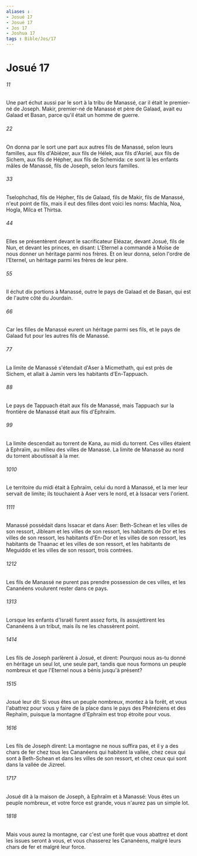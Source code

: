 ```yaml
---
aliases : 
- Josué 17
- Josué 17
- Jos 17
- Joshua 17
tags : Bible/Jos/17
---
```


# Josué 17

###### 11
Une part échut aussi par le sort à la tribu de Manassé, car il était le premier-né de Joseph. Makir, premier-né de Manassé et père de Galaad, avait eu Galaad et Basan, parce qu'il était un homme de guerre.
###### 22
On donna par le sort une part aux autres fils de Manassé, selon leurs familles, aux fils d'Abiézer, aux fils de Hélek, aux fils d'Asriel, aux fils de Sichem, aux fils de Hépher, aux fils de Schemida: ce sont là les enfants mâles de Manassé, fils de Joseph, selon leurs familles.
###### 33
Tselophchad, fils de Hépher, fils de Galaad, fils de Makir, fils de Manassé, n'eut point de fils, mais il eut des filles dont voici les noms: Machla, Noa, Hogla, Milca et Thirtsa.
###### 44
Elles se présentèrent devant le sacrificateur Eléazar, devant Josué, fils de Nun, et devant les princes, en disant: L'Eternel a commandé à Moïse de nous donner un héritage parmi nos frères. Et on leur donna, selon l'ordre de l'Eternel, un héritage parmi les frères de leur père.
###### 55
Il échut dix portions à Manassé, outre le pays de Galaad et de Basan, qui est de l'autre côté du Jourdain.
###### 66
Car les filles de Manassé eurent un héritage parmi ses fils, et le pays de Galaad fut pour les autres fils de Manassé.
###### 77
La limite de Manassé s'étendait d'Aser à Micmethath, qui est près de Sichem, et allait à Jamin vers les habitants d'En-Tappuach.
###### 88
Le pays de Tappuach était aux fils de Manassé, mais Tappuach sur la frontière de Manassé était aux fils d'Ephraïm.
###### 99
La limite descendait au torrent de Kana, au midi du torrent. Ces villes étaient à Ephraïm, au milieu des villes de Manassé. La limite de Manassé au nord du torrent aboutissait à la mer.
###### 1010
Le territoire du midi était à Ephraïm, celui du nord à Manassé, et la mer leur servait de limite; ils touchaient à Aser vers le nord, et à Issacar vers l'orient.
###### 1111
Manassé possédait dans Issacar et dans Aser: Beth-Schean et les villes de son ressort, Jibleam et les villes de son ressort, les habitants de Dor et les villes de son ressort, les habitants d'En-Dor et les villes de son ressort, les habitants de Thaanac et les villes de son ressort, et les habitants de Meguiddo et les villes de son ressort, trois contrées.
###### 1212
Les fils de Manassé ne purent pas prendre possession de ces villes, et les Cananéens voulurent rester dans ce pays.
###### 1313
Lorsque les enfants d'Israël furent assez forts, ils assujettirent les Cananéens à un tribut, mais ils ne les chassèrent point.
###### 1414
Les fils de Joseph parlèrent à Josué, et dirent: Pourquoi nous as-tu donné en héritage un seul lot, une seule part, tandis que nous formons un peuple nombreux et que l'Eternel nous a bénis jusqu'à présent?
###### 1515
Josué leur dit: Si vous êtes un peuple nombreux, montez à la forêt, et vous l'abattrez pour vous y faire de la place dans le pays des Phéréziens et des Rephaïm, puisque la montagne d'Ephraïm est trop étroite pour vous.
###### 1616
Les fils de Joseph dirent: La montagne ne nous suffira pas, et il y a des chars de fer chez tous les Cananéens qui habitent la vallée, chez ceux qui sont à Beth-Schean et dans les villes de son ressort, et chez ceux qui sont dans la vallée de Jizreel.
###### 1717
Josué dit à la maison de Joseph, à Ephraïm et à Manassé: Vous êtes un peuple nombreux, et votre force est grande, vous n'aurez pas un simple lot.
###### 1818
Mais vous aurez la montagne, car c'est une forêt que vous abattrez et dont les issues seront à vous, et vous chasserez les Cananéens, malgré leurs chars de fer et malgré leur force.
